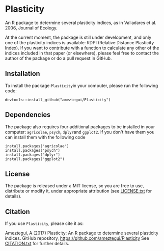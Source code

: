 # Plasticity

An R package to determine several plasticity indices, as in Valladares et al. 2006, Journal of Ecology.

At the current moment, the package is still under development, and only one of the plasticity indices is available:  RDPI (Relative Distance Plasticity Index). If you want to contribute with a function to calculate any other of the indices included in that paper (or elsewhere), please feel free to contact the author of the package or do a pull request in GitHub.

## Installation
To install the package `Plasticity`in your computer, please run the following code:

```
devtools::install_github("ameztegui/Plasticity")
```

## Dependencies
The package also requires four additional packages to be installed in your computer: `agricolae`, `psych`, `dplyr`and `ggplot2`. If you don't have them you can install them with the following code

```
install.packages("agricolae")
install.packages("psych")
install.packages("dplyr")
install.packages("ggplot2")
```

## License
The package is released under a MIT license, so you are free to use, distribute or modify it, under appropriate attribution (see [LICENSE.txt](LICENSE.txt) for details). 


## Citation

If you use `Plasticity`, please cite it as:

Ameztegui, A (2017) Plasticity: An R package to determine several plasticity indices. GitHub repository, https://github.com/ameztegui/Plasticity
See [CITATION.txt](CITATION.txt) for further details. 
